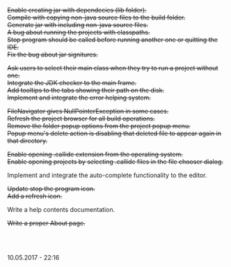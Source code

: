 <del>Enable creating jar with dependecies (lib folder).</del> <br>
<del>Compile with copying non-java source files to the build folder. </del> <br>
<del>Generate jar with including non-java source files.</del> <br>
<del>A bug about running the projects with classpaths.</del> <br>
<del>Stop program should be called before running another one or quitting the IDE.</del> <br>
<del>Fix the bug about jar signitures.</del>

<del>Ask users to select their main class when they try to run a project without one.</del> <br>
<del>Integrate the JDK checker to the main frame.</del> <br> 
<del>Add tooltips to the tabs showing their path on the disk.</del> <br> 
<del>Implement and integrate the error helping system.</del><br>

<del>FileNavigator gives NullPointerException in some cases.</del> <br>
<del>Refresh the project browser for all build operations.</del> <br>
<del>Remove the folder popup options from the project popup menu.</del> <br>
<del>Popup menu's delete action is disabling that deleted file to appear again in that directory.</del> <br>

<del>Enable opening .callide extension from the operating system.</del><br>
<del>Enable opening projects by selecting .callide files in the file chooser dialog.</del> <br>

Implement and integrate the auto-complete functionality to the editor.<br>

<del>Update stop the program icon.</del><br>
<del>Add a refresh icon.</del><br>

Write a help contents documentation.<br>

<del>Write a proper About page.</del><br>

<br><br>

10.05.2017 - 22:16
